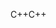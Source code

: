 <span data-ttu-id="b2eeb-101">C++</span><span class="sxs-lookup"><span data-stu-id="b2eeb-101">C++</span></span>